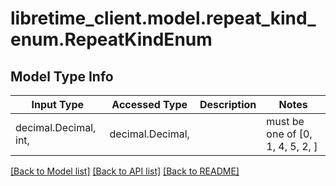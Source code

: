 # libretime_client.model.repeat_kind_enum.RepeatKindEnum

## Model Type Info
Input Type | Accessed Type | Description | Notes
------------ | ------------- | ------------- | -------------
decimal.Decimal, int,  | decimal.Decimal,  |  | must be one of [0, 1, 4, 5, 2, ] 

[[Back to Model list]](../../README.md#documentation-for-models) [[Back to API list]](../../README.md#documentation-for-api-endpoints) [[Back to README]](../../README.md)

